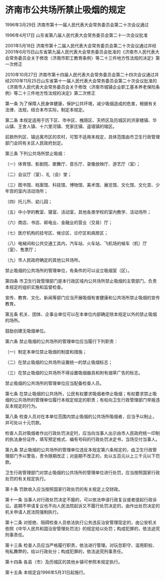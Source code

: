 # 济南市公共场所禁止吸烟的规定

1996年3月29日 济南市第十一届人民代表大会常务委员会第二十次会议通过

1996年4月17日 山东省第八届人民代表大会常务委员会第二十一次会议批准

2001年5月18日 济南市第十二届人民代表大会常务委员会第二十次会议通过并经2001年6月15日山东省第九届人民代表大会常务委员会批准的《济南市人民代表大会常务委员会关于修改〈济南市职工教育条例〉等二十三件地方性法规的决定》第一次修正

2010年10月27日 济南市第十四届人民代表大会常务委员会第二十四次会议通过并经2010年11月25日山东省第十一届人民代表大会常务委员会第二十次会议批准的《济南市人民代表大会常务委员会关于修改〈济南市城镇企业职工基本养老保险条例〉等二十三件地方性法规的决定》第二次修正



第一条 为了保障人民身体健康，保护公共环境，减少吸烟造成的危害，根据有关法律、法规，结合本市实际，制定本规定。

第二条 本规定适用于历下区、市中区、槐荫区、天桥区及历城区的洪家楼镇、华山镇、王舍人镇、十六里河镇、党家庄镇、遥墙镇的辖区。

前款所列区、镇远离市区的农村，可暂不适用本规定，具体范围由市卫生行政管理部门会同有关区人民政府划定。

第三条 下列公共场所禁止吸烟：

（一）体育馆、影剧院、歌舞厅、音乐厅、录像放映厅、游艺厅（室）；

（二）会议厅（室）、礼（会）堂；

（三）图书馆、档案馆、科技馆、博物馆、美术馆、展览馆、文化馆、文化宫、少年宫的室内活动场所；

（四）托儿所、幼儿园；

（五）中小学的教室、寝室、活动室，其他各类学校的室内教学、活动场所；

（六）商店、书店、邮电业、金融业的营业（交易）厅；

（七）医疗机构的挂号区、候诊区、诊疗区和病房区；

（八）电梯间和公共交通工具内，汽车站、火车站、飞机场的候车（机）厅（室）、售票厅；

（九）市人民政府确定的其他公共场所。

禁止吸烟的公共场所的管理单位，有条件的可以设立吸烟室（区）。

第四条 市卫生行政管理部门是本行政区域内公共场所禁止吸烟的主管部门，负责本规定的组织实施和监督检查。

宣传、教育、文化、新闻等部门应当开展吸烟有害健康和公共场所禁止吸烟的宣传教育。

第五条 机关、团体、企事业单位可以在本单位内部确定除本规定以外的禁止吸烟的场所。

鼓励创建无吸烟单位。

第六条 禁止吸烟的公共场所的管理单位应当履行下列职责：

（一）制定本单位禁止吸烟的制度和措施；

（二）在禁止吸烟的公共场所设置统一的禁止吸烟标志；

（三）在禁止吸烟的公共场所不得设置吸烟器具和附有烟草广告的标志。

禁止吸烟的公共场所的管理单位应当配备检查人员。

第七条 在禁止吸烟的公共场所，公民有权要求吸烟者停止吸烟；有权要求禁止吸烟的公共场所的管理单位履行本规定规定的职责；有权向卫生行政管理部门举报违反本规定的行为。

第八条 检查人员对在本单位范围内禁止吸烟的公共场所吸烟者，应当予以制止，并可处以十元罚款。

检查人员对吸烟者作出行政处罚决定时，应当向当事人出示由市人民政府统一印制的执法身份证件，填写预定格式、编有号码的行政处罚决定书，当场交付当事人。

第九条 禁止吸烟的公共场所的管理单位违反本规定第六条规定的，由卫生行政管理部门予以警告，责令限期改正；对逾期不改正的，处以五百元以上三千元以下罚款。

卫生行政管理部门对禁止吸烟的公共场所的管理单位进行处罚，应当按照国家行政处罚的有关规定执行。

第十条 罚款收入应当按照国家行政处罚的有关规定上交财政。

第十一条 当事人对行政处罚决定不服的，可以依法申请行政复议或者提起行政诉讼。逾期不申请复议也不向人民法院起诉又不履行处罚决定的，由作出处罚决定的机关申请人民法院强制执行。

第十二条 对拒绝、阻碍检查人员依法执行公务违反治安管理现定的，由公安机关依照《中华人民共和国治安管理处罚法》的规定给以处罚；构成犯罪的，依法追究刑事责任。

第十三条 检查人员应当严格履行职责，依法进行管理。对玩忽职守、滥用职权、徇私舞弊的，给以行政处分；构成犯罪的，依法追究刑事责任。

第十四条 各县（市）及历城区的其他乡镇可参照本规定执行。

第十五条 本规定自1996年5月31日起施行。